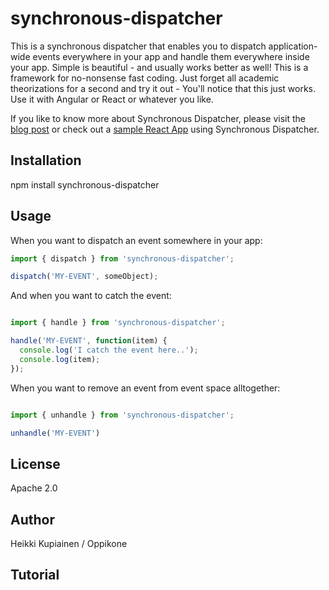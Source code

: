 # synchronous-dispatcher

This is a synchronous dispatcher that enables you to dispatch application-wide events everywhere in your app and handle them
everywhere inside your app. Simple is beautiful - and usually works better as well! This is a framework for no-nonsense fast coding. Just forget
all academic theorizations for a second and try it out - You'll notice that this just works. Use it with Angular or React or whatever you like.

If you like to know more about Synchronous Dispatcher, please visit the [blog post](http://www.oppikone.fi/blog/introducing-synchronous-dispatcher.html) or check out a [sample React App](https://github.com/develprr/synchronous-dispatcher-demo) using Synchronous Dispatcher.

## Installation

npm install synchronous-dispatcher

## Usage

When you want to dispatch an event somewhere in your app:


```js
import { dispatch } from 'synchronous-dispatcher';

dispatch('MY-EVENT', someObject);

```

And when you want to catch the event:


```js

import { handle } from 'synchronous-dispatcher';

handle('MY-EVENT', function(item) {
  console.log('I catch the event here..');
  console.log(item);
});

```

When you want to remove an event from event space alltogether:

```js

import { unhandle } from 'synchronous-dispatcher';

unhandle('MY-EVENT')

```


## License

Apache 2.0

## Author

Heikki Kupiainen / Oppikone

## Tutorial

